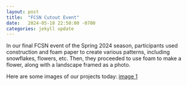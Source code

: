 ```yaml
---
layout: post
title:  "FCSN Cutout Event"
date:   2024-05-18 22:50:00 -0700
categories: jekyll update
---
```

In our final FCSN event of the Spring 2024 season, participants used construction and foam paper to create various patterns, including snowflakes, flowers, etc. Then, they proceeded to use foam to make a flower, along with a landscape framed as a photo.

Here are some images of our projects today:
[image 1](../assets/images/gallery/thumbnails/2023-07-10-sunflower-1.jpg)